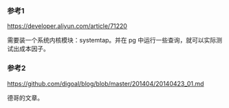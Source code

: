 ### 参考1

https://developer.aliyun.com/article/71220

需要装一个系统内核模块：systemtap。并在 pg 中运行一些查询，就可以实际测试出成本因子。



### 参考2

https://github.com/digoal/blog/blob/master/201404/20140423_01.md

德哥的文章。

